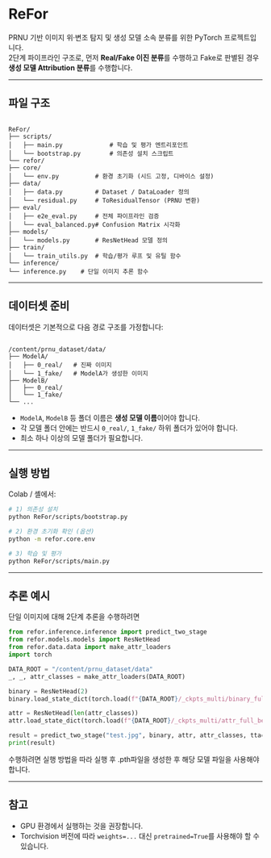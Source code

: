 # ReFor

PRNU 기반 이미지 위·변조 탐지 및 생성 모델 소속 분류를 위한 PyTorch 프로젝트입니다.  
2단계 파이프라인 구조로, 먼저 **Real/Fake 이진 분류**를 수행하고 Fake로 판별된 경우 **생성 모델 Attribution 분류**를 수행합니다.

---

## 파일 구조

```

ReFor/
├── scripts/
│   ├── main.py             # 학습 및 평가 엔트리포인트
│   └── bootstrap.py        # 의존성 설치 스크립트
└── refor/
├── core/
│   └── env.py          # 환경 초기화 (시드 고정, 디바이스 설정)
├── data/
│   ├── data.py         # Dataset / DataLoader 정의
│   └── residual.py     # ToResidualTensor (PRNU 변환)
├── eval/
│   ├── e2e_eval.py     # 전체 파이프라인 검증
│   └── eval_balanced.py# Confusion Matrix 시각화
├── models/
│   └── models.py       # ResNetHead 모델 정의
├── train/
│   └── train_utils.py  # 학습/평가 루프 및 유틸 함수
└── inference/
└── inference.py    # 단일 이미지 추론 함수

```

---

## 데이터셋 준비

데이터셋은 기본적으로 다음 경로 구조를 가정합니다:

```

/content/prnu_dataset/data/
├── ModelA/
│   ├── 0_real/   # 진짜 이미지
│   └── 1_fake/   # ModelA가 생성한 이미지
├── ModelB/
│   ├── 0_real/
│   └── 1_fake/
└── ...

````

- `ModelA`, `ModelB` 등 폴더 이름은 **생성 모델 이름**이어야 합니다.
- 각 모델 폴더 안에는 반드시 `0_real/`, `1_fake/` 하위 폴더가 있어야 합니다.
- 최소 하나 이상의 모델 폴더가 필요합니다.

---

## 실행 방법

Colab / 셸에서:

```bash
# 1) 의존성 설치
python ReFor/scripts/bootstrap.py

# 2) 환경 초기화 확인 (옵션)
python -m refor.core.env

# 3) 학습 및 평가
python ReFor/scripts/main.py
````

---

## 추론 예시

단일 이미지에 대해 2단계 추론을 수행하려면

```python
from refor.inference.inference import predict_two_stage
from refor.models.models import ResNetHead
from refor.data.data import make_attr_loaders
import torch

DATA_ROOT = "/content/prnu_dataset/data"
_, _, attr_classes = make_attr_loaders(DATA_ROOT)

binary = ResNetHead(2)
binary.load_state_dict(torch.load(f"{DATA_ROOT}/_ckpts_multi/binary_full_best.pth"))

attr = ResNetHead(len(attr_classes))
attr.load_state_dict(torch.load(f"{DATA_ROOT}/_ckpts_multi/attr_full_best.pth"))

result = predict_two_stage("test.jpg", binary, attr, attr_classes, tta=True, fake_threshold=0.5)
print(result)
```

수행하려면 실행 방법을 따라 실행 후 .pth파일을 생성한 후 해당 모델 파일을 사용해야합니다.

---

## 참고

* GPU 환경에서 실행하는 것을 권장합니다.
* Torchvision 버전에 따라 `weights=...` 대신 `pretrained=True`를 사용해야 할 수 있습니다.
